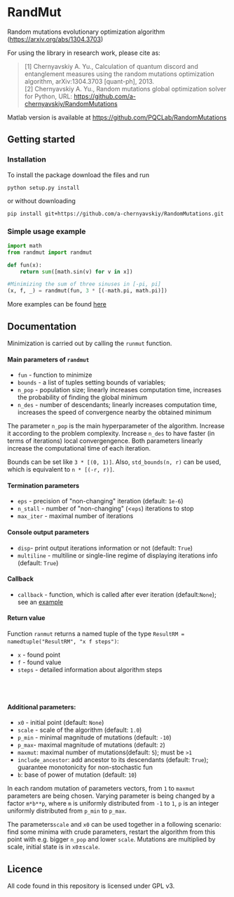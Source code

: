# RandMut
Random mutations evolutionary optimization algorithm (https://arxiv.org/abs/1304.3703)

For using the library in research work, please cite as:
> [1] Chernyavskiy A. Yu., Calculation of quantum discord and entanglement measures using the random mutations optimization algorithm, arXiv:1304.3703 [quant-ph], 2013.  
> [2] Chernyavskiy A. Yu., Random mutations global optimization solver for Python, URL: https://github.com/a-chernyavskiy/RandomMutations

Matlab version is available at https://github.com/PQCLab/RandomMutations
## Getting started

### Installation
To install the package download the files and run
```commandline
python setup.py install
```
or without downloading
```commandline
pip install git+https://github.com/a-chernyavskiy/RandomMutations.git
```

### Simple usage example
```python
import math
from randmut import randmut

def fun(x):
    return sum([math.sin(v) for v in x])

#Minimizing the sum of three sinuses in [-pi, pi]
(x, f, _) = randmut(fun, 3 * [(-math.pi, math.pi)])
```
More examples can be found [here](examples/)

## Documentation

Minimization is carried out by calling the `runmut` function.



#### Main parameters of `randmut`
* `fun` - function to minimize
* `bounds` - a list of tuples setting bounds of variables; 
* `n_pop` - population size; linearly increases computation time, increases the probability of finding the global minimum
* `n_des` - number of descendants;  linearly increases computation time, increases the speed of convergence nearby the obtained minimum


The parameter `n_pop` is the main hyperparameter of the algorithm. Increase it according to the problem complexity. Increase `n_des` to have faster (in terms of iterations) local convergengence. Both parameters linearly increase the computational time of each iteration.

Bounds can be set like `3 * [(0, 1)]`. Also, `std_bounds(n, r)` can be used, which is equivalent to `n * [(-r, r)]`.

#### Termination parameters
* `eps` - precision of "non-changing" iteration (default: `1e-6`)
* `n_stall` - number of "non-changing" (<`eps`) iterations to stop
* `max_iter` - maximal number of iterations


#### Console output parameters
* `disp`- print output iterations information or not (default: `True`)
* `multiline` - multiline or single-line regime of displaying iterations info (default: `True`)

#### Callback
* `callback` - function, which is called after ever iteration (default:`None`); see an [example](examples/callback.ipynb)

#### Return value
Function `ranmut` returns a named tuple of the type `ResultRM = namedtuple("ResultRM", "x f steps")`:
* `x` - found point
* `f` - found value
* `steps` - detailed information about algorithm steps
<br />
<br />

#### Additional parameters:
* `x0` - initial point (default: `None`) 
* `scale` - scale of the algorithm (default: `1.0`)
* `p_min` - minimal magnitude of mutations (default: `-10`)
* `p_max`- maximal magnitude of mutations (default: `2`)
* `maxmut`: maximal number of mutations(default: `5`); must be `>1`
* `include_ancestor`: add ancestor to its descendants (default: `True`); guarantee monotonicity for non-stochastic fun 
* `b`: base of power of mutation (default: `10`)

In each random mutation of parameters vectors, from `1` to `maxmut` parameters are being chosen. Varying parameter is being changed by a factor `m*b**p`, where `m` is uniformly distributed from `-1` to `1`, `p` is an integer uniformly distributed from `p_min` to `p_max`. 

The parameters`scale` and `x0` can be used together in a following scenario: find some minima with crude parameters, restart the algorithm from this point with e.g. bigger `n_pop` and lower `scale`.  Mutations are multiplied by scale, initial state is in `x0`±`scale`. 





## Licence
All code found in this repository is licensed under GPL v3.

